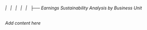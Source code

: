 ###### |   |   |   |   |   ├── Earnings Sustainability Analysis by Business Unit

*Add content here*